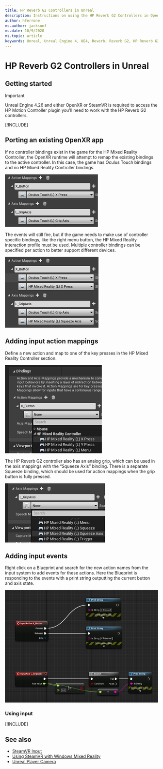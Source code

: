 ```yaml
---
title: HP Reverb G2 Controllers in Unreal 
description: Instructions on using the HP Reverb G2 Controllers in OpenXR and SteamVR
author: hferrone
ms.author: jacksonf
ms.date: 10/9/2020
ms.topic: article
keywords: Unreal, Unreal Engine 4, UE4, Reverb, Reverb G2, HP Reverb G2, mixed reality, development, motion controllers, user input, features, new project, emulator, documentation, guides, features, holograms, game development, mixed reality headset, windows mixed reality headset, virtual reality headset
---
```


# HP Reverb G2 Controllers in Unreal 

## Getting started

> [!IMPORTANT]
> Unreal Engine 4.26 and either OpenXR or SteamVR is required to access the HP Motion Controller plugin you'll need to work with the HP Reverb G2 controllers.

[!INCLUDE[](includes/tabs-g2-controllers-in-unreal.md)]

## Porting an existing OpenXR app 

If no controller bindings exist in the game for the HP Mixed Reality Controller, the OpenXR runtime will attempt to remap the existing bindings to the active controller.  In this case, the game has Oculus Touch bindings and no HP Mixed Reality Controller bindings.

![Remapping existing bindings when no controller bindings exist](images/reverb-g2-img-04.png)

The events will still fire, but if the game needs to make use of controller specific bindings, like the right menu button, the HP Mixed Reality interaction profile must be used.  Multiple controller bindings can be specified per action to better support different devices.
   
![Using multiple controller bindings](images/reverb-g2-img-05.png)

## Adding input action mappings 

Define a new action and map to one of the key presses in the HP Mixed Reality Controller section.

![Defining new actions and mappings](images/reverb-g2-img-02.png)

The HP Reverb G2 controller also has an analog grip, which can be used in the axis mappings with the “Squeeze Axis” binding.  There is a separate Squeeze binding, which should be used for action mappings when the grip button is fully pressed. 

![Using the Squeeze axis bindings](images/reverb-g2-img-03.png)

## Adding input events

Right click on a Blueprint and search for the new action names from the input system to add events for these actions.  Here the Blueprint is responding to the events with a print string outputting the current button and axis state.

![Blueprint responding to events and outputting current button and axis state](images/reverb-g2-img-06.png)

### Using input 

[!INCLUDE[](includes/tabs-g2-controller-mapping-in-unreal.md)]

## See also
* [SteamVR Input](https://docs.unrealengine.com/Platforms/VR/SteamVR/HowTo/SteamVRInput/index.html)
* [Using SteamVR with Windows Mixed Reality](https://docs.microsoft.com/windows/mixed-reality/enthusiast-guide/using-steamvr-with-windows-mixed-reality)
* [Unreal Player Camera](https://docs.unrealengine.com/Programming/Tutorials/PlayerCamera/3/index.html)